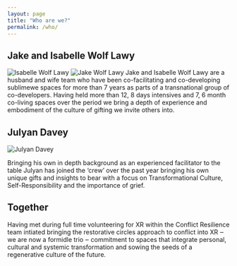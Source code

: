 ```yaml
---
layout: page
title: "Who are we?"
permalink: /who/
---
```


## Jake and Isabelle Wolf Lawy
![Isabelle Wolf Lawy](/sublimewe/images/isa2-min.jpg#thumbnail)
![Jake Wolf Lawy](/sublimewe/images/jake-min.png#thumbnail)
Jake and Isabelle Wolf Lawy are a husband and wife team who have been co-facilitating and co-developing sublimewe spaces for more than 7 years as parts of a transnational group of co-developers.  Having held more than 12, 8 days intensives and 7, 6 month co-living spaces over the period we bring a depth of experience and embodiment of the culture of gifting we invite others into.


## Julyan Davey
![Julyan Davey](/sublimewe/images/julyanprofile-min.jpeg#thumbnail)

Bringing his own in depth background as an experienced facilitator to the table Julyan has joined the ‘crew’ over the past year bringing his own unique gifts and insights to bear with a focus on Transformational Culture, Self-Responsibility and the importance of grief.

## Together
Having met during full time volunteering for XR within the Conflict Resilience team intiated bringing the restorative circles approach to conflict into XR ‒  we are now a formidle trio  ‒  commitment to spaces that integrate personal, cultural and systemic transformation and sowing the seeds of a regenerative culture of the future.
